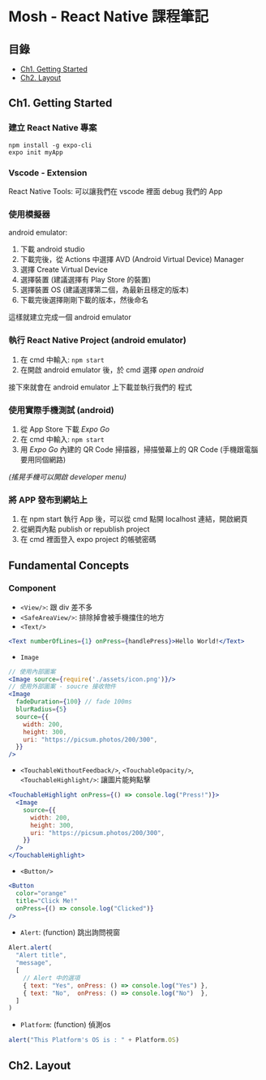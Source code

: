 # Mosh - React Native 課程筆記

## 目錄

+ [Ch1. Getting Started](#ch1.-getting-started)
+ [Ch2. Layout](#ch2.-layout)

## Ch1. Getting Started

### 建立 React Native 專案

```console
npm install -g expo-cli
expo init myApp
```

### Vscode - Extension
React Native Tools: 可以讓我們在 vscode 裡面 debug 我們的 App

### 使用模擬器

android emulator: 

1. 下載 android studio
2. 下載完後，從 Actions 中選擇 AVD (Android Virtual Device) Manager 
3. 選擇 Create Virtual Device
4. 選擇裝置 (建議選擇有 Play Store 的裝置)
5. 選擇裝置 OS (建議選擇第二個，為最新且穩定的版本)
6. 下載完後選擇剛剛下載的版本，然後命名

這樣就建立完成一個 android emulator 

### 執行 React Native Project (android emulator)

1. 在 cmd 中輸入: `npm start`
2. 在開啟 android emulator 後，於 cmd 選擇 _open android_

接下來就會在 android emulator 上下載並執行我們的
程式

### 使用實際手機測試 (android)

1. 從 App Store 下載 _Expo Go_
2. 在 cmd 中輸入: `npm start`
3. 用 _Expo Go_ 內建的 QR Code 掃描器，掃描螢幕上的 QR Code (手機跟電腦要用同個網路)

_(搖晃手機可以開啟 developer menu)_

### 將 APP 發布到網站上

1. 在 npm start 執行 App 後，可以從 cmd 點開 localhost 連結，開啟網頁
2. 從網頁內點 publish or republish project
3. 在 cmd 裡面登入 expo project 的帳號密碼

## Fundamental Concepts

### Component
+ `<View/>`: 跟 div 差不多
+ `<SafeAreaView/>`:  排除掉會被手機擋住的地方
+ `<Text/>`
```jsx
<Text numberOfLines={1} onPress={handlePress}>Hello World!</Text>
```
+ `Image`
```jsx
// 使用內部圖案
<Image source={require('./assets/icon.png')}/>
// 使用外部圖案 - soucre 接收物件
<Image
  fadeDuration={100} // fade 100ms
  blurRadius={5}
  source={{
    width: 200,
    height: 300,
    uri: "https://picsum.photos/200/300",
  }}
/>
```
+ `<TouchableWithoutFeedback/>`, `<TouchableOpacity/>`, `<TouchableHighlight/>`: 讓圖片能夠點擊
```jsx
<TouchableHighlight onPress={() => console.log("Press!")}>
  <Image
    source={{
      width: 200,
      height: 300,
      uri: "https://picsum.photos/200/300",
    }}
  />
</TouchableHighlight>
```
+ `<Button/>`
```jsx
<Button
  color="orange"
  title="Click Me!"
  onPress={() => console.log("Clicked")}
/>
```
+ `Alert`: (function) 跳出詢問視窗 
```jsx
Alert.alert(
  "Alert title", 
  "message", 
  [
    // Alert 中的選項
    { text: "Yes", onPress: () => console.log("Yes") },
    { text: "No",  onPress: () => console.log("No")  },
  ]
)
```
+ `Platform`: (function) 偵測os
```jsx
alert("This Platform's OS is : " + Platform.OS)
```
## Ch2. Layout

